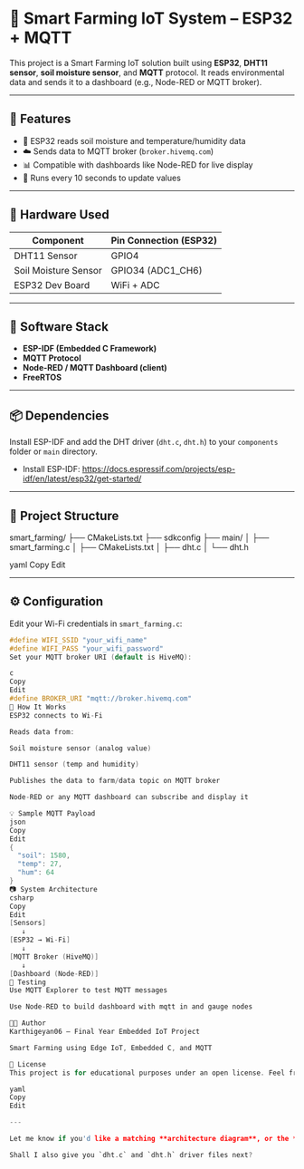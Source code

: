 # 🌱 Smart Farming IoT System – ESP32 + MQTT

This project is a Smart Farming IoT solution built using **ESP32**, **DHT11 sensor**, **soil moisture sensor**, and **MQTT** protocol. It reads environmental data and sends it to a dashboard (e.g., Node-RED or MQTT broker).


---

## 🚀 Features

- 📡 ESP32 reads soil moisture and temperature/humidity data
- ☁️ Sends data to MQTT broker (`broker.hivemq.com`)
- 📊 Compatible with dashboards like Node-RED for live display
- 🔁 Runs every 10 seconds to update values

---

## 🔧 Hardware Used

| Component             | Pin Connection (ESP32) |
|----------------------|------------------------|
| DHT11 Sensor          | GPIO4                  |
| Soil Moisture Sensor  | GPIO34 (ADC1_CH6)      |
| ESP32 Dev Board       | WiFi + ADC             |

---

## 🧠 Software Stack

- **ESP-IDF (Embedded C Framework)**
- **MQTT Protocol**
- **Node-RED / MQTT Dashboard (client)**
- **FreeRTOS**

---

## 📦 Dependencies

Install ESP-IDF and add the DHT driver (`dht.c`, `dht.h`) to your `components` folder or `main` directory.

- Install ESP-IDF: https://docs.espressif.com/projects/esp-idf/en/latest/esp32/get-started/

---

## 📁 Project Structure

smart_farming/
├── CMakeLists.txt
├── sdkconfig
├── main/
│ ├── smart_farming.c
│ ├── CMakeLists.txt
│ ├── dht.c
│ └── dht.h

yaml
Copy
Edit

---

## ⚙️ Configuration

Edit your Wi-Fi credentials in `smart_farming.c`:

```c
#define WIFI_SSID "your_wifi_name"
#define WIFI_PASS "your_wifi_password"
Set your MQTT broker URI (default is HiveMQ):

c
Copy
Edit
#define BROKER_URI "mqtt://broker.hivemq.com"
📲 How It Works
ESP32 connects to Wi-Fi

Reads data from:

Soil moisture sensor (analog value)

DHT11 sensor (temp and humidity)

Publishes the data to farm/data topic on MQTT broker

Node-RED or any MQTT dashboard can subscribe and display it

💡 Sample MQTT Payload
json
Copy
Edit
{
  "soil": 1580,
  "temp": 27,
  "hum": 64
}
📷 System Architecture
csharp
Copy
Edit
[Sensors]
   ↓
[ESP32 → Wi-Fi]
   ↓
[MQTT Broker (HiveMQ)]
   ↓
[Dashboard (Node-RED)]
🧪 Testing
Use MQTT Explorer to test MQTT messages

Use Node-RED to build dashboard with mqtt in and gauge nodes

🧑‍💻 Author
Karthigeyan06 – Final Year Embedded IoT Project

Smart Farming using Edge IoT, Embedded C, and MQTT

📝 License
This project is for educational purposes under an open license. Feel free to modify or extend it!

yaml
Copy
Edit

---

Let me know if you'd like a matching **architecture diagram**, or the **Node-RED flow**, or if you're working with **Buildroot/Yocto** for dashboard/Gateway side.

Shall I also give you `dht.c` and `dht.h` driver files next?
